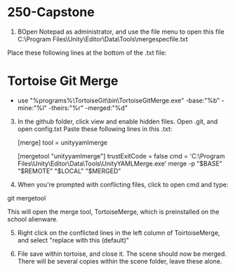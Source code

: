 # 250-Capstone

1) BOpen Notepad as administrator, and use the file menu to open this file C:\Program Files\Unity\Editor\Data\Tools\mergespecfile.txt

Place these following lines at the bottom of the .txt file:

# Tortoise Git Merge
* use "%programs%\TortoiseGit\bin\TortoiseGitMerge.exe" -base:"%b" -mine:"%l" -theirs:"%r" -merged:"%d"

3) In the github folder, click view and enable hidden files. Open .git, and open config.txt Paste these following lines in this .txt:

    [merge]
    tool = unityyamlmerge

    [mergetool "unityyamlmerge"]
    trustExitCode = false
    cmd = 'C:\\Program Files\\Unity\\Editor\\Data\\Tools\\UnityYAMLMerge.exe' merge -p "$BASE" "$REMOTE" "$LOCAL" "$MERGED"

4) When you're prompted with conflicting files, click to open cmd and type:

git mergetool

This will open the merge tool, TortoiseMerge, which is preinstalled on the school alienware. 

5) Right click on the conflicted lines in the left column of ToirtoiseMerge, and select "replace with this (default)"

6) File save within tortoise, and close it. The scene should now be merged. There will be several copies within the scene folder, leave these alone.

